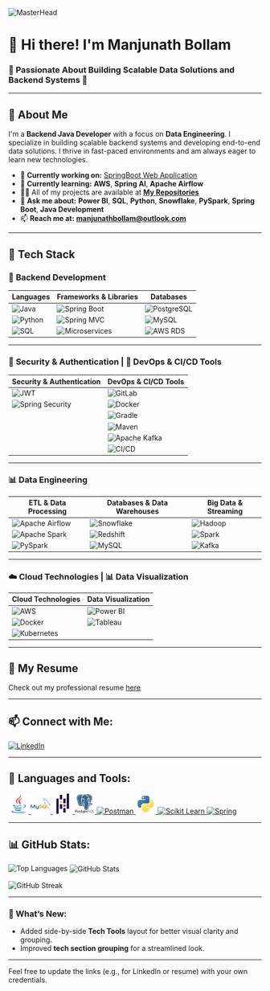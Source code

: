 ![MasterHead](https://github.com/user-attachments/assets/e6799466-703d-43ff-97b9-fe11608e4af2)

# 👋 Hi there! I'm Manjunath Bollam
### 🌟 Passionate About Building Scalable Data Solutions and Backend Systems 🌟

---

## 📣 About Me
I'm a **Backend Java Developer** with a focus on **Data Engineering**. I specialize in building scalable backend systems and developing end-to-end data solutions. I thrive in fast-paced environments and am always eager to learn new technologies.

- 🔭 **Currently working on:** [SpringBoot Web Application](https://github.com/manjunath528/springboot-application)
- 🌱 **Currently learning:** **AWS**, **Spring AI**, **Apache Airflow**
- 👨‍💻 All of my projects are available at [**My Repositories**](https://github.com/manjunath528?tab=repositories)
- 💬 **Ask me about:** **Power BI**, **SQL**, **Python**, **Snowflake**, **PySpark**, **Spring Boot**, **Java Development**
- 📫 **Reach me at:** **manjunathbollam@outlook.com**

---

## 🌱 Tech Stack

### 🚀 **Backend Development**

| **Languages** | **Frameworks & Libraries** | **Databases** |
|---------------|----------------------------|---------------|
| ![Java](https://img.shields.io/badge/-Java-black?style=for-the-badge&logo=java) | ![Spring Boot](https://img.shields.io/badge/-Spring%20Boot-black?style=for-the-badge&logo=spring) | ![PostgreSQL](https://img.shields.io/badge/-PostgreSQL-black?style=for-the-badge&logo=postgresql) |
| ![Python](https://img.shields.io/badge/-Python-black?style=for-the-badge&logo=python) | ![Spring MVC](https://img.shields.io/badge/-Spring%20MVC-black?style=for-the-badge&logo=spring) | ![MySQL](https://img.shields.io/badge/-MySQL-black?style=for-the-badge&logo=mysql) |
| ![SQL](https://img.shields.io/badge/-SQL-black?style=for-the-badge&logo=postgresql) | ![Microservices](https://img.shields.io/badge/-Microservices-black?style=for-the-badge&logo=docker) | ![AWS RDS](https://img.shields.io/badge/-AWS%20RDS-black?style=for-the-badge&logo=amazonaws) |

---

### 🔐 **Security & Authentication** | 🚀 **DevOps & CI/CD Tools**

| **Security & Authentication** | **DevOps & CI/CD Tools** |
|-------------------------------|---------------------------|
| ![JWT](https://img.shields.io/badge/-JWT-black?style=for-the-badge&logo=javascript) | ![GitLab](https://img.shields.io/badge/-GitLab-black?style=for-the-badge&logo=gitlab) |
| ![Spring Security](https://img.shields.io/badge/-Spring%20Security-black?style=for-the-badge&logo=spring) | ![Docker](https://img.shields.io/badge/-Docker-black?style=for-the-badge&logo=docker) |
|                               | ![Gradle](https://img.shields.io/badge/-Gradle-black?style=for-the-badge&logo=gradle) |
|                               | ![Maven](https://img.shields.io/badge/-Maven-black?style=for-the-badge&logo=apachemaven) |
|                               | ![Apache Kafka](https://img.shields.io/badge/-Kafka-black?style=for-the-badge&logo=apachekafka) |
|                               | ![CI/CD](https://img.shields.io/badge/-CI%2FCD-black?style=for-the-badge&logo=githubactions) |

---

### 📊 **Data Engineering**

| **ETL & Data Processing** | **Databases & Data Warehouses** | **Big Data & Streaming** |
|---------------------------|---------------------------------|--------------------------|
| ![Apache Airflow](https://img.shields.io/badge/-Apache%20Airflow-black?style=for-the-badge&logo=apacheairflow) | ![Snowflake](https://img.shields.io/badge/-Snowflake-black?style=for-the-badge&logo=snowflake) | ![Hadoop](https://img.shields.io/badge/-Hadoop-black?style=for-the-badge&logo=apachehadoop) |
| ![Apache Spark](https://img.shields.io/badge/-Apache%20Spark-black?style=for-the-badge&logo=apachehadoop) | ![Redshift](https://img.shields.io/badge/-Redshift-black?style=for-the-badge&logo=amazonaws) | ![Spark](https://img.shields.io/badge/-Spark-black?style=for-the-badge&logo=apachehadoop) |
| ![PySpark](https://img.shields.io/badge/-PySpark-black?style=for-the-badge&logo=apachehadoop) | ![MySQL](https://img.shields.io/badge/-MySQL-black?style=for-the-badge&logo=mysql) | ![Kafka](https://img.shields.io/badge/-Kafka-black?style=for-the-badge&logo=apachekafka) |

---

### ☁️ **Cloud Technologies** | 📊 **Data Visualization**

| **Cloud Technologies** | **Data Visualization** |
|------------------------|------------------------|
| ![AWS](https://img.shields.io/badge/-AWS-black?style=for-the-badge&logo=amazonaws) | ![Power BI](https://img.shields.io/badge/-Power%20BI-black?style=for-the-badge&logo=powerbi) |
| ![Docker](https://img.shields.io/badge/-Docker-black?style=for-the-badge&logo=docker) | ![Tableau](https://img.shields.io/badge/-Tableau-black?style=for-the-badge&logo=tableau) |
| ![Kubernetes](https://img.shields.io/badge/-Kubernetes-black?style=for-the-badge&logo=kubernetes) |                        |

---

## 📄 My Resume

Check out my professional resume [here](https://drive.google.com/file/d/1rKboiUyoc-wUU0xogA-R21mp2SUBOERg/view?usp=share_link)

---

## 📫 Connect with Me:
<a href="https://www.linkedin.com/in/manjunath-reddy-bollam-29bb69240" target="blank"><img align="center" src="https://raw.githubusercontent.com/rahuldkjain/github-profile-readme-generator/master/src/images/icons/Social/linked-in-alt.svg" alt="LinkedIn" height="30" width="40" /></a>

---

## 🚀 Languages and Tools:
<p align="left"> 
  <a href="https://www.java.com" target="_blank"> <img src="https://raw.githubusercontent.com/devicons/devicon/master/icons/java/java-original.svg" alt="Java" width="40" height="40"/> </a> 
  <a href="https://www.mysql.com/" target="_blank"> <img src="https://raw.githubusercontent.com/devicons/devicon/master/icons/mysql/mysql-original-wordmark.svg" alt="MySQL" width="40" height="40"/> </a> 
  <a href="https://pandas.pydata.org/" target="_blank"> <img src="https://raw.githubusercontent.com/devicons/devicon/2ae2a900d2f041da66e950e4d48052658d850630/icons/pandas/pandas-original.svg" alt="Pandas" width="40" height="40"/> </a> 
  <a href="https://www.postgresql.org" target="_blank"> <img src="https://raw.githubusercontent.com/devicons/devicon/master/icons/postgresql/postgresql-original-wordmark.svg" alt="PostgreSQL" width="40" height="40"/> </a> 
  <a href="https://postman.com" target="_blank"> <img src="https://www.vectorlogo.zone/logos/getpostman/getpostman-icon.svg" alt="Postman" width="40" height="40"/> </a> 
  <a href="https://www.python.org" target="_blank"> <img src="https://raw.githubusercontent.com/devicons/devicon/master/icons/python/python-original.svg" alt="Python" width="40" height="40"/> </a> 
  <a href="https://scikit-learn.org/" target="_blank"> <img src="https://upload.wikimedia.org/wikipedia/commons/0/05/Scikit_learn_logo_small.svg" alt="Scikit Learn" width="40" height="40"/> </a> 
  <a href="https://spring.io/" target="_blank"> <img src="https://www.vectorlogo.zone/logos/springio/springio-icon.svg" alt="Spring" width="40" height="40"/> </a> 
</p>

---

## 📊 GitHub Stats:
<p><img align="left" src="https://github-readme-stats.vercel.app/api/top-langs?username=manjunath528&show_icons=true&locale=en&layout=compact" alt="Top Languages" /></p>

<p>&nbsp;<img align="center" src="https://github-readme-stats.vercel.app/api?username=manjunath528&show_icons=true&locale=en" alt="GitHub Stats" /></p>

<p><img align="center" src="https://github-readme-streak-stats.herokuapp.com/?user=manjunath528&" alt="GitHub Streak" /></p>

---

### **🔧 What’s New:**
- Added side-by-side **Tech Tools** layout for better visual clarity and grouping.
- Improved **tech section grouping** for a streamlined look.

---

Feel free to update the links (e.g., for LinkedIn or resume) with your own credentials.
